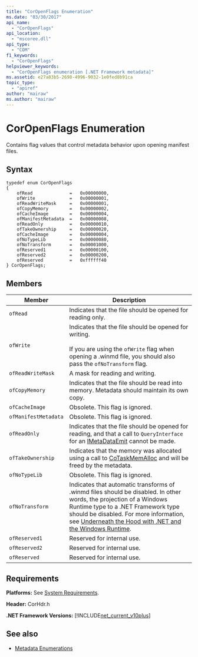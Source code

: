 ```yaml
---
title: "CorOpenFlags Enumeration"
ms.date: "03/30/2017"
api_name: 
  - "CorOpenFlags"
api_location: 
  - "mscoree.dll"
api_type: 
  - "COM"
f1_keywords: 
  - "CorOpenFlags"
helpviewer_keywords: 
  - "CorOpenFlags enumeration [.NET Framework metadata]"
ms.assetid: e27a83b5-2698-4996-9032-1e0fed8b91ca
topic_type: 
  - "apiref"
author: "mairaw"
ms.author: "mairaw"
---
```

# CorOpenFlags Enumeration
Contains flag values that control metadata behavior upon opening manifest files.  
  
## Syntax  
  
```  
typedef enum CorOpenFlags  
{  
    ofRead              =   0x00000000,  
    ofWrite             =   0x00000001,  
    ofReadWriteMask     =   0x00000001,  
    ofCopyMemory        =   0x00000002,  
    ofCacheImage        =   0x00000004,  
    ofManifestMetadata  =   0x00000008,  
    ofReadOnly          =   0x00000010,  
    ofTakeOwnership     =   0x00000020,  
    ofCacheImage        =   0x00000004,  
    ofNoTypeLib         =   0x00000080,  
    ofNoTransform       =   0x00001000,  
    ofReserved1         =   0x00000100,  
    ofReserved2         =   0x00000200,  
    ofReserved          =   0xffffff40  
} CorOpenFlags;  
```  
  
## Members  
  
|Member|Description|  
|------------|-----------------|  
|`ofRead`|Indicates that the file should be opened for reading only.|  
|`ofWrite`|Indicates that the file should be opened for writing.<br /><br /> If you are using the `ofWrite` flag when opening a .winmd file, you should also pass the `ofNoTransform` flag.|  
|`ofReadWriteMask`|A mask for reading and writing.|  
|`ofCopyMemory`|Indicates that the file should be read into memory. Metadata should maintain its own copy.|  
|`ofCacheImage`|Obsolete. This flag is ignored.|  
|`ofManifestMetadata`|Obsolete. This flag is ignored.|  
|`ofReadOnly`|Indicates that the file should be opened for reading, and that a call to `QueryInterface` for an [IMetaDataEmit](../../../../docs/framework/unmanaged-api/metadata/imetadataemit-interface.md) cannot be made.|  
|`ofTakeOwnership`|Indicates that the memory was allocated using a call to [CoTaskMemAlloc](/windows/desktop/api/combaseapi/nf-combaseapi-cotaskmemalloc) and will be freed by the metadata.|  
|`ofNoTypeLib`|Obsolete. This flag is ignored.|  
|`ofNoTransform`|Indicates that automatic transforms of .winmd files should be disabled. In other words, the projection of a Windows Runtime type to a .NET Framework type should be disabled. For more information, see [Underneath the Hood with .NET and the Windows Runtime](https://msdn.microsoft.com/magazine/jj651569.aspx).|  
|`ofReserved1`|Reserved for internal use.|  
|`ofReserved2`|Reserved for internal use.|  
|`ofReserved`|Reserved for internal use.|  
  
## Requirements  
 **Platforms:** See [System Requirements](../../../../docs/framework/get-started/system-requirements.md).  
  
 **Header:** CorHdr.h  
  
 **.NET Framework Versions:** [!INCLUDE[net_current_v10plus](../../../../includes/net-current-v10plus-md.md)]  
  
## See also
- [Metadata Enumerations](../../../../docs/framework/unmanaged-api/metadata/metadata-enumerations.md)
